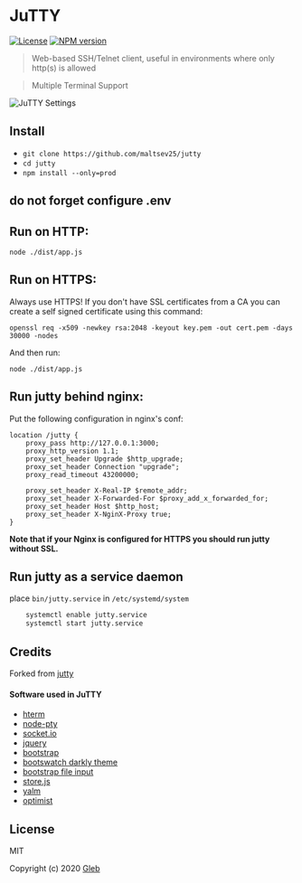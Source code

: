 # JuTTY

[![License][mit-badge]][mit-url]
[![NPM version](https://badge.fury.io/js/jutty.svg)](http://badge.fury.io/js/jutty)

> Web-based SSH/Telnet client, useful in environments where only http(s) is allowed

> Multiple Terminal Support

![JuTTY Settings](/settings.png?raw=true)

## Install

*  `git clone https://github.com/maltsev25/jutty`
*  `cd jutty`
*  `npm install --only=prod`

## do not forget configure .env

## Run on HTTP:

    node ./dist/app.js

## Run on HTTPS:

Always use HTTPS! If you don't have SSL certificates from a CA you can
create a self signed certificate using this command:

  `openssl req -x509 -newkey rsa:2048 -keyout key.pem -out cert.pem -days 30000 -nodes`

And then run:

    node ./dist/app.js

## Run jutty behind nginx:

Put the following configuration in nginx's conf:

    location /jutty {
	    proxy_pass http://127.0.0.1:3000;
	    proxy_http_version 1.1;
	    proxy_set_header Upgrade $http_upgrade;
	    proxy_set_header Connection "upgrade";
	    proxy_read_timeout 43200000;

	    proxy_set_header X-Real-IP $remote_addr;
	    proxy_set_header X-Forwarded-For $proxy_add_x_forwarded_for;
	    proxy_set_header Host $http_host;
	    proxy_set_header X-NginX-Proxy true;
    }

**Note that if your Nginx is configured for HTTPS you should run jutty without SSL.**

## Run jutty as a service daemon

place `bin/jutty.service` in `/etc/systemd/system`

```bash
    systemctl enable jutty.service
    systemctl start jutty.service
```

## Credits

Forked from [jutty](https://github.com/hobbyquaker/jutty)    

#### Software used in JuTTY

* [hterm](https://chromium.googlesource.com/apps/libapps/+/master/hterm/)
* [node-pty](https://github.com/microsoft/node-pty/)
* [socket.io](http://socket.io/)
* [jquery](https://jquery.com/)
* [bootstrap](http://getbootstrap.com/)
* [bootswatch darkly theme](https://bootswatch.com/darkly/)
* [bootstrap file input](http://plugins.krajee.com/file-input)
* [store.js](https://github.com/marcuswestin/store.js/)
* [yalm](https://github.com/hobbyquaker/yalm)
* [optimist](https://github.com/substack/node-optimist)

## License

MIT

Copyright (c) 2020 [Gleb](https://github.com/maltsev25)

[mit-badge]: https://img.shields.io/badge/License-MIT-blue.svg?style=flat
[mit-url]: LICENSE